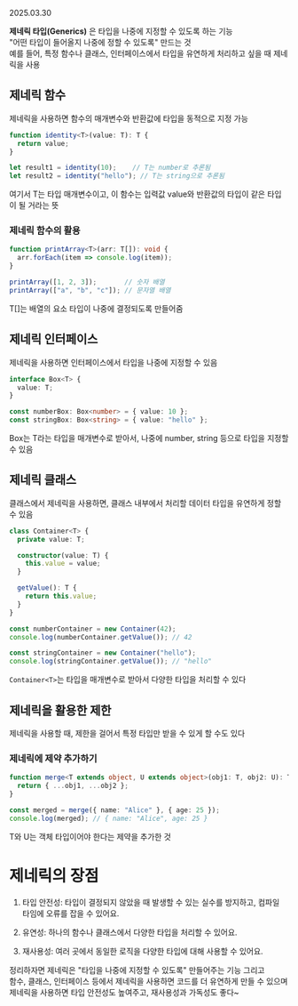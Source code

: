 2025.03.30

**제네릭 타입(Generics)** 은 타입을 나중에 지정할 수 있도록 하는 기능<br>
"어떤 타입이 들어올지 나중에 정할 수 있도록" 만드는 것 <br>
예를 들어, 특정 함수나 클래스, 인터페이스에서 타입을 유연하게 처리하고 싶을 때 제네릭을 사용

## 제네릭 함수
제네릭을 사용하면 함수의 매개변수와 반환값에 타입을 동적으로 지정 가능
```typescript
function identity<T>(value: T): T {
  return value;
}

let result1 = identity(10);    // T는 number로 추론됨
let result2 = identity("hello"); // T는 string으로 추론됨
```
여기서 T는 타입 매개변수이고, 이 함수는 입력값 value와 반환값의 타입이 같은 타입이 될 거라는 뜻

### 제네릭 함수의 활용
```typescript
function printArray<T>(arr: T[]): void {
  arr.forEach(item => console.log(item));
}

printArray([1, 2, 3]);       // 숫자 배열
printArray(["a", "b", "c"]); // 문자열 배열
```
T[]는 배열의 요소 타입이 나중에 결정되도록 만들어줌


## 제네릭 인터페이스
제네릭을 사용하면 인터페이스에서 타입을 나중에 지정할 수 있음
```typescript
interface Box<T> {
  value: T;
}

const numberBox: Box<number> = { value: 10 };
const stringBox: Box<string> = { value: "hello" };
```
Box<T>는 T라는 타입을 매개변수로 받아서, 나중에 number, string 등으로 타입을 지정할 수 있음

## 제네릭 클래스
클래스에서 제네릭을 사용하면, 클래스 내부에서 처리할 데이터 타입을 유연하게 정할 수 있음
```typescript
class Container<T> {
  private value: T;

  constructor(value: T) {
    this.value = value;
  }

  getValue(): T {
    return this.value;
  }
}

const numberContainer = new Container(42);
console.log(numberContainer.getValue()); // 42

const stringContainer = new Container("hello");
console.log(stringContainer.getValue()); // "hello"

```
```Container<T>```는 타입을 매개변수로 받아서 다양한 타입을 처리할 수 있다

## 제네릭을 활용한 제한
제네릭을 사용할 때, 제한을 걸어서 특정 타입만 받을 수 있게 할 수도 있다
### 제네릭에 제약 추가하기
```typescript
function merge<T extends object, U extends object>(obj1: T, obj2: U): T & U {
  return { ...obj1, ...obj2 };
}

const merged = merge({ name: "Alice" }, { age: 25 });
console.log(merged); // { name: "Alice", age: 25 }
```
T와 U는 객체 타입이어야 한다는 제약을 추가한 것

#  제네릭의 장점
1. 타입 안전성: 타입이 결정되지 않았을 때 발생할 수 있는 실수를 방지하고, 컴파일 타임에 오류를 잡을 수 있어요.

2. 유연성: 하나의 함수나 클래스에서 다양한 타입을 처리할 수 있어요.

3. 재사용성: 여러 곳에서 동일한 로직을 다양한 타입에 대해 사용할 수 있어요.

정리하자면 제네릭은 "타입을 나중에 지정할 수 있도록" 만들어주는 기능 그리고<br>
함수, 클래스, 인터페이스 등에서 제네릭을 사용하면 코드를 더 유연하게 만들 수 있으며 제네릭을 사용하면 타입 안전성도 높여주고, 재사용성과 가독성도 좋다~